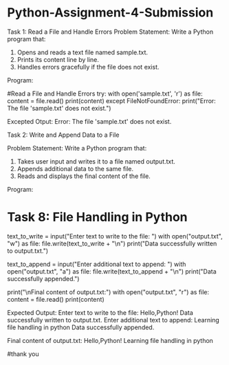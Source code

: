 # Python-Assignment-4-Submission

Task 1: Read a File and Handle Errors 
Problem Statement:  Write a Python program that:
1.   Opens and reads a text file named sample.txt.
2.   Prints its content line by line.
3.   Handles errors gracefully if the file does not exist.
 
Program:

#Read a File and Handle Errors 
try:
    with open('sample.txt', 'r') as file:
        content = file.read()
        print(content)
except FileNotFoundError:
    print("Error: The file 'sample.txt' does not exist.")

Excepted Otput:
Error: The file 'sample.txt' does not exist.


Task 2: Write and Append Data to a File
 
Problem Statement: Write a Python program that:
1.   Takes user input and writes it to a file named output.txt.
2.   Appends additional data to the same file.
3.   Reads and displays the final content of the file.
 
Program:

# Task 8: File Handling in Python

text_to_write = input("Enter text to write to the file: ")
with open("output.txt", "w") as file:
    file.write(text_to_write + "\n")
print("Data successfully written to output.txt.")

text_to_append = input("Enter additional text to append: ")
with open("output.txt", "a") as file:
    file.write(text_to_append + "\n")
print("Data successfully appended.")

print("\nFinal content of output.txt:")
with open("output.txt", "r") as file:   
    content = file.read()
    print(content)
    
Expected Output:
Enter text to write to the file: Hello,Python!
Data successfully written to output.txt.
Enter additional text to append: Learning file handling in python
Data successfully appended.

Final content of output.txt:
Hello,Python!
Learning file handling in python

#thank you

